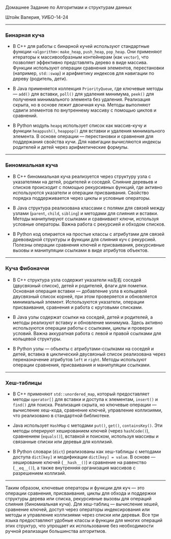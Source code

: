 Домашнее Задание по Алгоритмам и структурам данных

Штойк Валерия, УИБО-14-24
__________________________________________________________

### Бинарная куча

- В C++ для работы с бинарной кучей используют стандартные функции `<algorithm>`: `make_heap`, `push_heap`, `pop_heap`. Они применяют итераторы к массивообразным контейнерам (как `vector`), что позволяет эффективно представлять дерево в виде массива. Функции используют операции сравнения элементов, перестановки (например, `std::swap`) и арифметику индексов для навигации по дереву (родитель, дети).

- В Java применяется коллекция `PriorityQueue`, где ключевые методы — `add()` для вставки, `poll()` для удаления минимума, `peek()` для получения минимального элемента без удаления. Реализация скрыта, но в основе лежит двоичная куча. Методы выполняют сдвиги элементов по внутреннему массиву с помощью циклов и сравнений.

- В Python модуль `heapq` использует список как массив-кучу и функции `heappush()`, `heappop()` для вставки и удаления минимального элемента. В основе операции — перестановки и сравнения для поддержания свойства кучи. Для навигации вычисляются индексы родителей и детей через арифметические формулы.

***

### Биномиальная куча

- В C++ биномиальная куча реализуется через структуру узла с указателями на детей, родителей и соседей. Слияние деревьев и списков происходит с помощью рекурсивных функций, где активно используются указатели и операции присваивания. Свойство порядка поддерживается через циклы и условные операторы.

- В Java структура реализована классами с полями для связей между узлами (`parent`, `child`, `sibling`) и методами для слияния и вставки. Методы манипулируют ссылками и сравнивают ключи, используя условные операторы. Важна работа с рекурсией и обходом списков.

- В Python код опирается на простые классы с атрибутами для связей древовидной структуры и функции для слияния куч с рекурсией. Полезны операции сравнения ключей и присваивания, рекурсивные вызовы и манипуляции ссылками в виде атрибутов объектов.

***

### Куча Фибоначчи

- В C++ структура узла содержит указатели на左右 соседей (двусвязный список), детей и родителей, флаги для пометки. Основная операция вставки — добавление узла в кольцевой двусвязный список корней, при этом проверяется и обновляется минимальный элемент. Используются указатели, операции присваивания, сравнения и работа с круговыми списками.

- В Java узлы содержат ссылки на соседей, детей и родителей, а методы реализуют вставку и обновление минимума. Здесь активно используются операции работы с ссылками, циклы и проверки условий. Важна аккуратная работа с левой и правой ссылками для кольцевой структуры.

- В Python узлы — объекты с атрибутами-ссылками на соседей и детей, вставка в циклический двусвязный список реализована через переназначение атрибутов `left` и `right`. Методы используют операции сравнения, присваивания и манипуляции ссылками.

***

### Хеш-таблицы

- В C++ применяют `std::unordered_map`, который предоставляет методы `operator[]` для вставки и доступа к элементам, `insert()` и `find()` для поиска. Реализация скрыта, но ключевые операции — вычисление хеш-кода, сравнение ключей, управление коллизиями, что реализовано в стандартной библиотеке.

- Java использует `HashMap` с методами `put()`, `get()`, `containsKey()`. Эти методы оперируют хешированием ключей (через `hashCode()`), сравнением (`equals()`), вставкой и поиском, используя массивы и связанные списки или деревья для коллизий.

- В Python словари (`dict`) реализованы как хеш-таблицы с методами доступа `dict[key]` и модификации `dict[key] = value`. В основе — хеширование ключей (`__hash__()`) и сравнение на равенство (`__eq__()`), а также внутренняя организация массивов с разрешением коллизий.

***

Таким образом, ключевые операторы и функции для куч — это операции сравнения, присваивания, циклы для обхода и поддержки структуры дерева или списка, рекурсивные вызовы для операций слияния (биномиальная куча). Для хеш-таблиц — вычисление хешей, сравнение ключей, доступ через операторы индексирования или методы и управление коллизиями через списки или деревья. Все три языка предоставляют удобные классы и функции для многих операций этих структур, что упрощает их использование без необходимости ручной реализации большинства алгоритмов.

